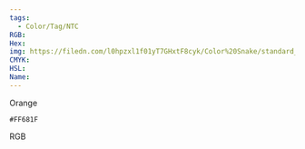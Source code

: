 ```yaml
---
tags:
  - Color/Tag/NTC
RGB:
Hex:
img: https://filedn.com/l0hpzxl1f01yT7GHxtF8cyk/Color%20Snake/standard_csv_to_svg/%23/FF681F.svg
CMYK:
HSL:
Name:
---
```

Orange
```palette
#FF681F
```
RGB
